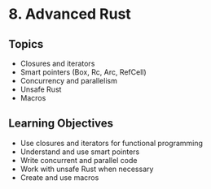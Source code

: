 # 8. Advanced Rust

## Topics
- Closures and iterators
- Smart pointers (Box, Rc, Arc, RefCell)
- Concurrency and parallelism
- Unsafe Rust
- Macros

## Learning Objectives
- Use closures and iterators for functional programming
- Understand and use smart pointers
- Write concurrent and parallel code
- Work with unsafe Rust when necessary
- Create and use macros
